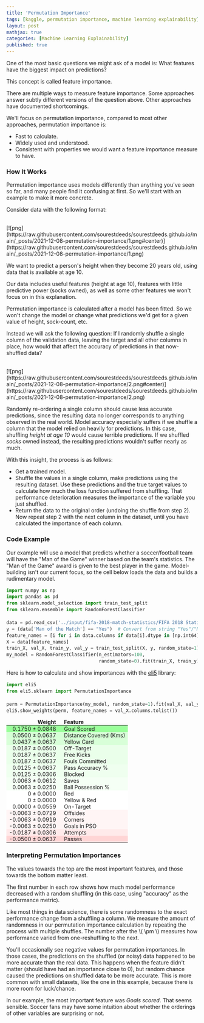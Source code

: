 ```yaml
---
title: 'Permutation Importance'
tags: [kaggle, permutation importance, machine learning explainability]
layout: post
mathjax: true
categories: [Machine Learning Explainability]
published: true
---
```


One of the most basic questions we might ask of a model is: What features have the biggest impact on predictions?

This concept is called feature importance.

There are multiple ways to measure feature importance. Some approaches answer subtly different versions of the question above. Other approaches have documented shortcomings.

We'll focus on permutation importance, compared to most other approaches, permutation importance is:

- Fast to calculate.
- Widely used and understood.
- Consistent with properties we would want a feature importance measure to have.


### How It Works

Permutation importance uses models differently than anything you've seen so far, and many people find it confusing at first. So we'll start with an example to make it more concrete.

Consider data with the following format:

<br>
[![png](https://raw.githubusercontent.com/sourestdeeds/sourestdeeds.github.io/main/_posts/2021-12-08-permutation-importance/1.png#center)](https://raw.githubusercontent.com/sourestdeeds/sourestdeeds.github.io/main/_posts/2021-12-08-permutation-importance/1.png)<br>

We want to predict a person's height when they become 20 years old, using data that is available at age 10.

Our data includes useful features (height at age 10), features with little predictive power (socks owned), as well as some other features we won't focus on in this explanation.

Permutation importance is calculated after a model has been fitted. So we won't change the model or change what predictions we'd get for a given value of height, sock-count, etc.

Instead we will ask the following question: If I randomly shuffle a single column of the validation data, leaving the target and all other columns in place, how would that affect the accuracy of predictions in that now-shuffled data?

<br>
[![png](https://raw.githubusercontent.com/sourestdeeds/sourestdeeds.github.io/main/_posts/2021-12-08-permutation-importance/2.png#center)](https://raw.githubusercontent.com/sourestdeeds/sourestdeeds.github.io/main/_posts/2021-12-08-permutation-importance/2.png)<br>

Randomly re-ordering a single column should cause less accurate predictions, since the resulting data no longer corresponds to anything observed in the real world. Model accuracy especially suffers if we shuffle a column that the model relied on heavily for predictions. In this case, shuffling *height at age 10* would cause terrible predictions. If we shuffled *socks* owned instead, the resulting predictions wouldn't suffer nearly as much.

With this insight, the process is as follows:

- Get a trained model.
- Shuffle the values in a single column, make predictions using the resulting dataset. Use these predictions and the true target values to calculate how much the loss function suffered from shuffling. That performance deterioration measures the importance of the variable you just shuffled.
- Return the data to the original order (undoing the shuffle from step 2). Now repeat step 2 with the next column in the dataset, until you have calculated the importance of each column.

### Code Example

Our example will use a model that predicts whether a soccer/football team will have the "Man of the Game" winner based on the team's statistics. The "Man of the Game" award is given to the best player in the game. Model-building isn't our current focus, so the cell below loads the data and builds a rudimentary model.

```python
import numpy as np
import pandas as pd
from sklearn.model_selection import train_test_split
from sklearn.ensemble import RandomForestClassifier

data = pd.read_csv('../input/fifa-2018-match-statistics/FIFA 2018 Statistics.csv')
y = (data['Man of the Match'] == "Yes")  # Convert from string "Yes"/"No" to binary
feature_names = [i for i in data.columns if data[i].dtype in [np.int64]]
X = data[feature_names]
train_X, val_X, train_y, val_y = train_test_split(X, y, random_state=1)
my_model = RandomForestClassifier(n_estimators=100,
                                  random_state=0).fit(train_X, train_y)
```

Here is how to calculate and show importances with the [eli5](https://eli5.readthedocs.io/en/latest/) library:

```python
import eli5
from eli5.sklearn import PermutationImportance

perm = PermutationImportance(my_model, random_state=1).fit(val_X, val_y)
eli5.show_weights(perm, feature_names = val_X.columns.tolist())
```

<table class="eli5-weights eli5-feature-importances" style="border-collapse: collapse; border: none; margin-top: 0em; table-layout: auto;">
    <thead>
    <tr style="border: none;">
        <th style="padding: 0 1em 0 0.5em; text-align: right; border: none;">Weight</th>
        <th style="padding: 0 0.5em 0 0.5em; text-align: left; border: none;">Feature</th>
    </tr>
    </thead>
    <tbody>
        <tr style="background-color: hsl(120, 100.00%, 80.00%); border: none;">
            <td style="padding: 0 1em 0 0.5em; text-align: right; border: none;">
                0.1750
                    ± 0.0848 
            </td>
            <td style="padding: 0 0.5em 0 0.5em; text-align: left; border: none;">
                Goal Scored
            </td>
        </tr>
        <tr style="background-color: hsl(120, 100.00%, 91.68%); border: none;">
            <td style="padding: 0 1em 0 0.5em; text-align: right; border: none;">
                0.0500
                    ± 0.0637 
            </td>
            <td style="padding: 0 0.5em 0 0.5em; text-align: left; border: none;">
                Distance Covered (Kms)
            </td>
        </tr>
        <tr style="background-color: hsl(120, 100.00%, 92.42%); border: none;">
            <td style="padding: 0 1em 0 0.5em; text-align: right; border: none;">
                0.0437
                    ± 0.0637 
            </td>
            <td style="padding: 0 0.5em 0 0.5em; text-align: left; border: none;">
                Yellow Card
            </td>
        </tr>
        <tr style="background-color: hsl(120, 100.00%, 95.81%); border: none;">
            <td style="padding: 0 1em 0 0.5em; text-align: right; border: none;">
                0.0187 
                    ± 0.0500
            </td>
            <td style="padding: 0 0.5em 0 0.5em; text-align: left; border: none;">
                Off-Target
            </td>
        </tr>
        <tr style="background-color: hsl(120, 100.00%, 95.81%); border: none;">
            <td style="padding: 0 1em 0 0.5em; text-align: right; border: none;">
                0.0187
                    ± 0.0637
            </td>
            <td style="padding: 0 0.5em 0 0.5em; text-align: left; border: none;">
                Free Kicks
            </td>
        </tr>
        <tr style="background-color: hsl(120, 100.00%, 95.81%); border: none;">
            <td style="padding: 0 1em 0 0.5em; text-align: right; border: none;">
                0.0187  
                    ± 0.0637
            </td>
            <td style="padding: 0 0.5em 0 0.5em; text-align: left; border: none;">
                Fouls Committed
            </td>
        </tr>
        <tr style="background-color: hsl(120, 100.00%, 96.85%); border: none;">
            <td style="padding: 0 1em 0 0.5em; text-align: right; border: none;">
                0.0125
                    ± 0.0637
            </td>
            <td style="padding: 0 0.5em 0 0.5em; text-align: left; border: none;">
                Pass Accuracy %
            </td>
        </tr>
        <tr style="background-color: hsl(120, 100.00%, 96.85%); border: none;">
            <td style="padding: 0 1em 0 0.5em; text-align: right; border: none;">
                0.0125 
                    ± 0.0306 
            </td>
            <td style="padding: 0 0.5em 0 0.5em; text-align: left; border: none;">
                Blocked
            </td>
        </tr>
        <tr style="background-color: hsl(120, 100.00%, 98.06%); border: none;">
            <td style="padding: 0 1em 0 0.5em; text-align: right; border: none;">
                0.0063  
                    ± 0.0612
            </td>
            <td style="padding: 0 0.5em 0 0.5em; text-align: left; border: none;">
                Saves
            </td>
        </tr>
        <tr style="background-color: hsl(120, 100.00%, 98.06%); border: none;">
            <td style="padding: 0 1em 0 0.5em; text-align: right; border: none;">
                0.0063
                    ± 0.0250
            </td>
            <td style="padding: 0 0.5em 0 0.5em; text-align: left; border: none;">
                Ball Possession %
            </td>
        </tr>
        <tr style="background-color: hsl(0, 100.00%, 100.00%); border: none;">
            <td style="padding: 0 1em 0 0.5em; text-align: right; border: none;">
                0
                    ± 0.0000
            </td>
            <td style="padding: 0 0.5em 0 0.5em; text-align: left; border: none;">
                Red
            </td>
        </tr>
        <tr style="background-color: hsl(0, 100.00%, 100.00%); border: none;">
            <td style="padding: 0 1em 0 0.5em; text-align: right; border: none;">
                0
                    ± 0.0000 
            </td>
            <td style="padding: 0 0.5em 0 0.5em; text-align: left; border: none;">
                Yellow &amp; Red
            </td>
        </tr>
        <tr style="background-color: hsl(0, 100.00%, 100.00%); border: none;">
            <td style="padding: 0 1em 0 0.5em; text-align: right; border: none;">
                0.0000
                    ± 0.0559 
            </td>
            <td style="padding: 0 0.5em 0 0.5em; text-align: left; border: none;">
                On-Target
            </td>
        </tr>
        <tr style="background-color: hsl(0, 100.00%, 98.06%); border: none;">
            <td style="padding: 0 1em 0 0.5em; text-align: right; border: none;">
                -0.0063
                    ± 0.0729
            </td>
            <td style="padding: 0 0.5em 0 0.5em; text-align: left; border: none;">
                Offsides
            </td>
        </tr>
        <tr style="background-color: hsl(0, 100.00%, 98.06%); border: none;">
            <td style="padding: 0 1em 0 0.5em; text-align: right; border: none;">
                -0.0063
                    ± 0.0919
            </td>
            <td style="padding: 0 0.5em 0 0.5em; text-align: left; border: none;">
                Corners
            </td>
        </tr>
        <tr style="background-color: hsl(0, 100.00%, 98.06%); border: none;">
            <td style="padding: 0 1em 0 0.5em; text-align: right; border: none;">
                -0.0063
                     ± 0.0250
            </td>
            <td style="padding: 0 0.5em 0 0.5em; text-align: left; border: none;">
                Goals in PSO
            </td>
        </tr>
        <tr style="background-color: hsl(0, 100.00%, 95.81%); border: none;">
            <td style="padding: 0 1em 0 0.5em; text-align: right; border: none;">
                -0.0187
                    ± 0.0306
            </td>
            <td style="padding: 0 0.5em 0 0.5em; text-align: left; border: none;">
                Attempts
            </td>
        </tr>
        <tr style="background-color: hsl(0, 100.00%, 91.68%); border: none;">
            <td style="padding: 0 1em 0 0.5em; text-align: right; border: none;">
                -0.0500
                    ± 0.0637
            </td>
            <td style="padding: 0 0.5em 0 0.5em; text-align: left; border: none;">
                Passes
            </td>
        </tr>
    </tbody>
</table>

### Interpreting Permutation Importances

The values towards the top are the most important features, and those towards the bottom matter least.

The first number in each row shows how much model performance decreased with a random shuffling (in this case, using "accuracy" as the performance metric).

Like most things in data science, there is some randomness to the exact performance change from a shuffling a column. We measure the amount of randomness in our permutation importance calculation by repeating the process with multiple shuffles. The number after the \\( \pm \\) measures how performance varied from one-reshuffling to the next.

You'll occasionally see negative values for permutation importances. In those cases, the predictions on the shuffled (or noisy) data happened to be more accurate than the real data. This happens when the feature didn't matter (should have had an importance close to 0), but random chance caused the predictions on shuffled data to be more accurate. This is more common with small datasets, like the one in this example, because there is more room for luck/chance.

In our example, the most important feature was *Goals scored*. That seems sensible. Soccer fans may have some intuition about whether the orderings of other variables are surprising or not.

